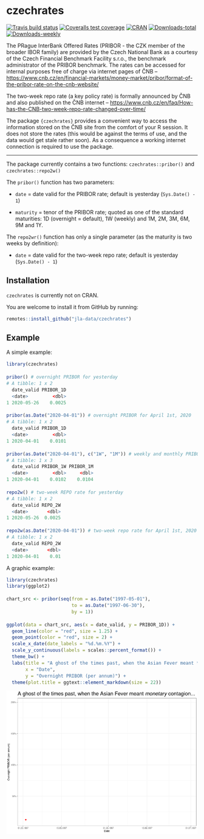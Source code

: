 # czechrates

<!-- badges: start -->
[![Travis build status](https://travis-ci.com/jla-data/czechrates.svg?branch=master)](https://travis-ci.com/jla-data/czechrates)
[![Coveralls test coverage](https://coveralls.io/repos/github/jla-data/czechrates/badge.svg)](https://coveralls.io/github/jla-data/czechrates)
[![CRAN](http://www.r-pkg.org/badges/version/czechrates)](https://cran.r-project.org/package=czechrates) [![Downloads-total](http://cranlogs.r-pkg.org/badges/grand-total/czechrates?color=brightgreen)](https://www.r-pkg.org:443/pkg/czechrates) [![Downloads-weekly](http://cranlogs.r-pkg.org/badges/last-week/czechrates?color=brightgreen)](https://www.r-pkg.org:443/pkg/czechrates)
<!-- badges: end -->

The PRague InterBank Offered Rates (PRIBOR - the CZK member of the broader IBOR family) are provided by the Czech National Bank as a courtesy of the Czech Financial Benchmark Facility s.r.o., the benchmark administrator of the PRIBOR benchmark. The rates can be accessed for internal purposes free of charge via internet pages of ČNB – https://www.cnb.cz/en/financial-markets/money-market/pribor/format-of-the-pribor-rate-on-the-cnb-website/

The two-week repo rate (a key policy rate) is formally announced by ČNB and also published on the ČNB internet – https://www.cnb.cz/en/faq/How-has-the-CNB-two-week-repo-rate-changed-over-time/ 

The package `{czechrates}` provides a convenient way to access the information stored on the ČNB site from the comfort of your R session. It does not store the rates (this would be against the terms of use, and the data would get stale rather soon). As a consequence a working internet connection is required to use the package.

<hr>

The package currently contains a two functions: `czechrates::pribor()` and `czechrates::repo2w()`

The `pribor()` function has two parameters:

- `date` = date valid for the PRIBOR rate; default is yesterday (`Sys.Date() - 1`)

- `maturity` = tenor of the PRIBOR rate; quoted as one of the standard maturities: 1D (overnight = default), 1W (weekly) and 1M, 2M, 3M, 6M, 9M and 1Y.

The `repo2wr()` function has only a single parameter (as the maturity is two weeks by definition):

- `date` = date valid for the two-week repo rate; default is yesterday (`Sys.Date() - 1`)


## Installation

`czechrates` is currently not on CRAN. 

You are welcome to install it from GitHub by running:

``` r
remotes::install_github("jla-data/czechrates")
```

## Example

A simple example:

``` r
library(czechrates)

pribor() # overnight PRIBOR for yesterday
# A tibble: 1 x 2
  date_valid PRIBOR_1D
  <date>         <dbl>
1 2020-05-26    0.0025

pribor(as.Date("2020-04-01")) # overnight PRIBOR for April 1st, 2020
# A tibble: 1 x 2
  date_valid PRIBOR_1D
  <date>         <dbl>
1 2020-04-01    0.0101

pribor(as.Date("2020-04-01"), c("1W", "1M")) # weekly and monthly PRIBOR for April 1st, 2020
# A tibble: 1 x 3
  date_valid PRIBOR_1W PRIBOR_1M
  <date>         <dbl>     <dbl>
1 2020-04-01    0.0102    0.0104

repo2w() # two-week REPO rate for yesterday
# A tibble: 1 x 2
  date_valid REPO_2W
  <date>       <dbl>
1 2020-05-26  0.0025

repo2w(as.Date("2020-04-01")) # two-week repo rate for April 1st, 2020
# A tibble: 1 x 2
  date_valid REPO_2W
  <date>       <dbl>
1 2020-04-01    0.01
```

A graphic example:

``` r
library(czechrates)
library(ggplot2)

chart_src <- pribor(seq(from = as.Date("1997-05-01"), 
                        to = as.Date("1997-06-30"),
                        by = 1))

ggplot(data = chart_src, aes(x = date_valid, y = PRIBOR_1D)) +
  geom_line(color = "red", size = 1.25) +
  geom_point(color = "red", size = 2) +
  scale_x_date(date_labels = "%d.%m.%Y") +
  scale_y_continuous(labels = scales::percent_format()) +
  theme_bw() +
  labs(title = "A ghost of the times past, when the Asian Fever meant *monetary* contagion...",
       x = "Date",
       y = "Overnight PRIBOR (per annum)") +
  theme(plot.title = ggtext::element_markdown(size = 22))
```
<p align="center">
  <img src="https://github.com/jla-data/czechrates/blob/master/img/asian_fever.gif?raw=true" alt="Asian Fever, version 1997"/>
</p>
